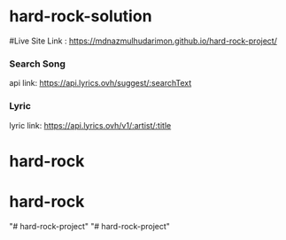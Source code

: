 # hard-rock-solution
#Live Site Link : https://mdnazmulhudarimon.github.io/hard-rock-project/
### Search Song
api link: https://api.lyrics.ovh/suggest/:searchText
### Lyric
lyric link: https://api.lyrics.ovh/v1/:artist/:title

# hard-rock
# hard-rock
"# hard-rock-project" 
"# hard-rock-project" 
